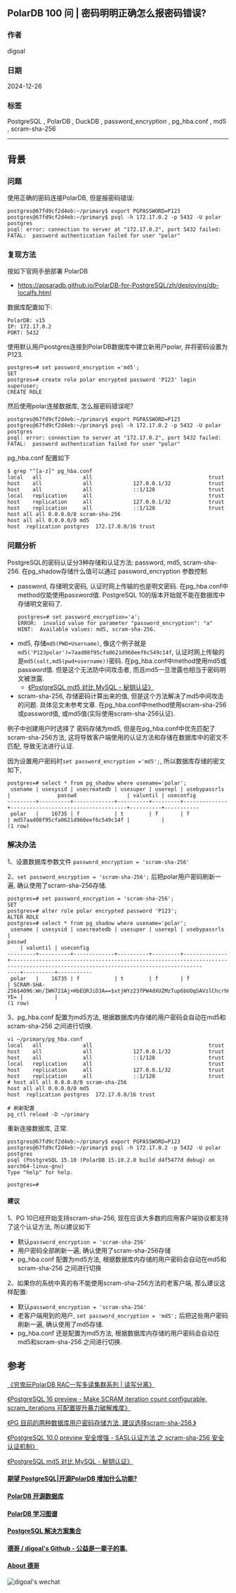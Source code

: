 ## PolarDB 100 问 | 密码明明正确怎么报密码错误?   
                
### 作者                
digoal                
                
### 日期                
2024-12-26                
                
### 标签                
PostgreSQL , PolarDB , DuckDB , password_encryption , pg_hba.conf , md5 , scram-sha-256          
           
----           
            
## 背景      
  
### 问题  
使用正确的密码连接PolarDB, 但是报密码错误:    
```  
postgres@67fd9cf2d4eb:~/primary$ export PGPASSWORD=P123   
postgres@67fd9cf2d4eb:~/primary$ psql -h 172.17.0.2 -p 5432 -U polar postgres  
psql: error: connection to server at "172.17.0.2", port 5432 failed: FATAL:  password authentication failed for user "polar"  
```  
  
### 复现方法  
按如下官网手册部署 PolarDB  
- https://apsaradb.github.io/PolarDB-for-PostgreSQL/zh/deploying/db-localfs.html   
  
数据库配置如下:  
```  
PolarDB: v15  
IP: 172.17.0.2  
PORT: 5432  
```  
  
使用默认用户postgres连接到PolarDB数据库中建立新用户polar, 并将密码设置为P123.  
```  
postgres=# set password_encryption ='md5';  
SET  
postgres=# create role polar encrypted password 'P123' login superuser;  
CREATE ROLE  
```  
  
然后使用polar连接数据库, 怎么报密码错误呢?  
```  
postgres@67fd9cf2d4eb:~/primary$ export PGPASSWORD=P123   
postgres@67fd9cf2d4eb:~/primary$ psql -h 172.17.0.2 -p 5432 -U polar postgres  
psql: error: connection to server at "172.17.0.2", port 5432 failed: FATAL:  password authentication failed for user "polar"  
```  
  
pg_hba.conf 配置如下  
```  
$ grep "^[a-z]" pg_hba.conf    
local   all             all                                     trust  
host    all             all             127.0.0.1/32            trust  
host    all             all             ::1/128                 trust  
local   replication     all                                     trust  
host    replication     all             127.0.0.1/32            trust  
host    replication     all             ::1/128                 trust  
host all all 0.0.0.0/0 scram-sha-256     
host all all 0.0.0.0/0 md5      
host  replication postgres  172.17.0.0/16 trust      
```  
  
### 问题分析  
PostgreSQL的密码认证分3种存储和认证方法: password, md5, scram-sha-256. 在pg_shadow存储什么值可以通过 password_encryption 参数控制.    
- password, 存储明文密码, 认证时网上传输的也是明文密码. 在pg_hba.conf中method仅能使用password值.  PostgreSQL 10的版本开始就不能在数据库中存储明文密码了.   
    ```  
    postgres=# set password_encryption='a';  
    ERROR:  invalid value for parameter "password_encryption": "a"  
    HINT:  Available values: md5, scram-sha-256.  
    ```  
- md5, 存储`md5(PWD+Username)`, 像这个例子就是`md5('P123polar')=7aad08f95cfa0621d960eef6c549c14f`, 认证时网上传输的是`md5(salt,md5(pwd+username))`密码. 在pg_hba.conf中method使用md5或password值. 但是这个无法防中间攻击者, 而且md5一旦泄露也相当于密码明文被泄露.     
    - [《PostgreSQL md5 对比 MySQL - 秘钥认证》](../201610/20161009_01.md)    
- scram-sha-256, 存储密码计算出来的值, 但是这个方法解决了md5中间攻击的问题. 具体见文末参考文章. 在pg_hba.conf中method使用scram-sha-256或password值, 或md5值(实际使用scram-sha-256认证).    
  
例子中创建用户时选择了 密码存储为md5, 但是在pg_hba.conf中优先匹配了scram-sha-256方法, 这将导致客户端使用的认证方法和存储在数据库中的密文不匹配, 导致无法进行认证.    
  
因为设置用户密码时`set password_encryption ='md5';`, 所以数据库存储的密文如下,   
```  
postgres=# select * from pg_shadow where usename='polar';  
 usename | usesysid | usecreatedb | usesuper | userepl | usebypassrls |               passwd                | valuntil | useconfig   
---------+----------+-------------+----------+---------+--------------+-------------------------------------+----------+-----------  
 polar   |    16735 | f           | t        | f       | f            | md57aad08f95cfa0621d960eef6c549c14f |          |   
(1 row)  
```  
  
### 解决办法  
1、设置数据库参数文件 `password_encryption = 'scram-sha-256'`  
  
2、`set password_encryption = 'scram-sha-256';` 后把polar用户密码刷新一遍, 确认使用了scram-sha-256存储.   
```  
postgres=# set password_encryption = 'scram-sha-256';  
SET  
postgres=# alter role polar encrypted password 'P123';  
ALTER ROLE  
postgres=# select * from pg_shadow where usename='polar';  
 usename | usesysid | usecreatedb | usesuper | userepl | usebypassrls |                                                                passwd                                                               
    | valuntil | useconfig   
---------+----------+-------------+----------+---------+--------------+-----------------------------------------------------------------------------------------------------------------------------------  
----+----------+-----------  
 polar   |    16735 | f           | t        | f       | f            | SCRAM-SHA-256$4096:Wn/IWH721Aj+HbEQRJiD3A==$xtjWYz23fPW4dXUZMzTup6bUOqSAVzlChcrhHCfIXfo=:EyLID0avoAyy1JzKwD7yKQ9HuWQ0VlSurm180/sQF  
YE= |          |   
(1 row)  
```  
  
3、pg_hba.conf 配置为md5方法, 根据数据库内存储的用户密码会自动在md5和scram-sha-256 之间进行切换.    
```  
vi ~/primary/pg_hba.conf  
local   all             all                                     trust  
host    all             all             127.0.0.1/32            trust  
host    all             all             ::1/128                 trust  
local   replication     all                                     trust  
host    replication     all             127.0.0.1/32            trust  
host    replication     all             ::1/128                 trust  
# host all all 0.0.0.0/0 scram-sha-256  
host all all 0.0.0.0/0 md5      
host  replication postgres  172.17.0.0/16 trust    
  
# 刷新配置  
pg_ctl reload -D ~/primary  
```  
  
重新连接数据库, 正常.  
```  
postgres@67fd9cf2d4eb:~/primary$ export PGPASSWORD=P123  
postgres@67fd9cf2d4eb:~/primary$ psql -h 172.17.0.2 -p 5432 -U polar postgres  
psql (PostgreSQL 15.10 (PolarDB 15.10.2.0 build d4f5477d debug) on aarch64-linux-gnu)  
Type "help" for help.  
  
postgres=#   
```  
  
  
#### 建议  
  
1、PG 10已经开始支持scram-sha-256, 现在应该大多数的应用客户端协议都支持了这个认证方法, 所以建议如下  
- 默认`password_encryption = 'scram-sha-256'`  
- 用户密码全部刷新一遍, 确认使用了scram-sha-256存储  
- pg_hba.conf 配置为md5方法, 根据数据库内存储的用户密码会自动在md5和scram-sha-256 之间进行切换  
  
  
2、如果你的系统中真的有不能使用scram-sha-256方法的老客户端, 那么建议这样配置:  
- 默认`password_encryption = 'scram-sha-256'`  
- 老客户端用到的用户, `set password_encryption = 'md5';` 后把这些用户密码刷新一遍, 确认使用了md5存储.  
- pg_hba.conf 还是配置为md5方法, 根据数据库内存储的用户密码会自动在md5和scram-sha-256 之间进行切换.    
  
  
## 参考  
[《穷鬼玩PolarDB RAC一写多读集群系列 | 读写分离》](../202412/20241220_01.md)    
  
[《PostgreSQL 16 preview - Make SCRAM iteration count configurable, scram_iterations 可配置提升暴力破解难度》](../202303/20230327_01.md)    
  
[《PG 目前的两种数据库用户密码存储方法, 建议选择scram-sha-256.》](../202106/20210625_02.md)    
  
[《PostgreSQL 10.0 preview 安全增强 - SASL认证方法 之 scram-sha-256 安全认证机制》](../201703/20170309_01.md)    
  
[《PostgreSQL md5 对比 MySQL - 秘钥认证》](../201610/20161009_01.md)    
    
  
#### [期望 PostgreSQL|开源PolarDB 增加什么功能?](https://github.com/digoal/blog/issues/76 "269ac3d1c492e938c0191101c7238216")
  
  
#### [PolarDB 开源数据库](https://openpolardb.com/home "57258f76c37864c6e6d23383d05714ea")
  
  
#### [PolarDB 学习图谱](https://www.aliyun.com/database/openpolardb/activity "8642f60e04ed0c814bf9cb9677976bd4")
  
  
#### [PostgreSQL 解决方案集合](../201706/20170601_02.md "40cff096e9ed7122c512b35d8561d9c8")
  
  
#### [德哥 / digoal's Github - 公益是一辈子的事.](https://github.com/digoal/blog/blob/master/README.md "22709685feb7cab07d30f30387f0a9ae")
  
  
#### [About 德哥](https://github.com/digoal/blog/blob/master/me/readme.md "a37735981e7704886ffd590565582dd0")
  
  
![digoal's wechat](../pic/digoal_weixin.jpg "f7ad92eeba24523fd47a6e1a0e691b59")
  
